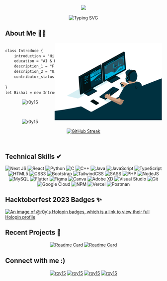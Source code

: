 <p align="center">
    <img src="https://i.postimg.cc/1zNbXNC7/Bishal-Roy.jpg">
</p>

<p align="center">
  <img src="https://readme-typing-svg.herokuapp.com?font=Fira+Code&pause=1000&color=22F7D5&center=true&vCenter=true&random=false&width=550&lines=%3C+print(%22Hello+World%22)+%2F%3E%2C+I'm+Bishal+Roy;A+Tech+Enthusiast+%F0%9F%8E%B2;Loves+To+Build+Products+%E2%9C%A8;Machine+Learning+Student+%F0%9F%8E%93;Open+Source+Contributor+%E2%9C%8C;Building+Next+Gen+Websites+%F0%9F%95%B5" alt="Typing SVG" />
</p>

## About Me 👨‍💻

<img align="right" src="./boy-typing.gif" alt="Boy-typing" width="345" height="250"/>

```diff

class Introduce {
    introduction = "Hi, I'm Bishal Roy 👋🏻";
    education = "AI & ML Student @ VIT 🎓";
    description_1 = "Front-end React Developer 🌐";
    description_2 = "UI/UX Designer 🎨";
    contributor_status = "Open Source Contributor 💻";
    
}
let Bishal = new Introduce();

```

<p align="center"> <img src="https://komarev.com/ghpvc/?username=r0y15&label=Profile%20views&color=0e75b6&style=flat" alt="r0y15" /> </p>


<!-- readme stats -->
<br/>
<div align="center">

<p><img align="center" src="https://github-readme-stats.vercel.app/api?username=r0y15&show_icons=true&locale=en&theme=dracula" alt="r0y15" /></p>
<p><a href="https://git.io/streak-stats"><img src="https://github-readme-streak-stats.herokuapp.com?user=R0Y15&theme=dracula&hide_border=true" alt="GitHub Streak" /></a></p> &nbsp;

<br>

</div>


<!-- skills -->
## Technical Skills ✔

<div align='center'>
    <img alt="Next JS" src="https://img.shields.io/badge/Next-black?style=for-the-badge&logo=next.js&logoColor=white" />
    <img alt="React" src="https://img.shields.io/badge/react-%2320232a.svg?style=for-the-badge&logo=react&logoColor=%2361DAFB" />
    <img alt="Python" src="https://img.shields.io/badge/python-3670A0?style=for-the-badge&logo=python&logoColor=ffdd54" />
    <img alt="C" src="https://img.shields.io/badge/c-%2300599C.svg?style=for-the-badge&logo=c&logoColor=white" />
    <img alt="C++" src="https://img.shields.io/badge/c++-%2300599C.svg?style=for-the-badge&logo=c%2B%2B&logoColor=white" />
    <img alt="Java" src="https://img.shields.io/badge/java-%23ED8B00.svg?style=for-the-badge&logo=openjdk&logoColor=white" />
    <img alt="JavaScript" src="https://img.shields.io/badge/javascript-%23323330.svg?style=for-the-badge&logo=javascript&logoColor=%23F7DF1E" />
    <img alt="TypeScript" src="https://img.shields.io/badge/TypeScript-007ACC.svg?style=for-the-badge&logo=typescript&logoColor=white" />
    <img alt="HTML5" src="https://img.shields.io/badge/html5-%23E34F26.svg?style=for-the-badge&logo=html5&logoColor=white" />
    <img alt="CSS3" src="https://img.shields.io/badge/css3-%231572B6.svg?style=for-the-badge&logo=css3&logoColor=white" />
    <img alt="Bootstrap" src="https://img.shields.io/badge/bootstrap-%238511FA.svg?style=for-the-badge&logo=bootstrap&logoColor=white" />
    <img alt="TailwindCSS" src="https://img.shields.io/badge/tailwindcss-%2338B2AC.svg?style=for-the-badge&logo=tailwind-css&logoColor=white" />
    <img alt="SASS" src="https://img.shields.io/badge/SASS-hotpink.svg?style=for-the-badge&logo=SASS&logoColor=white" />
    <img alt="PHP" src="https://img.shields.io/badge/php-%23777BB4.svg?style=for-the-badge&logo=php&logoColor=white" />
    <img alt="NodeJS" src="https://img.shields.io/badge/node.js-6DA55F?style=for-the-badge&logo=node.js&logoColor=white" />
    <img alt="MySQL" src="https://img.shields.io/badge/mysql-%2300f.svg?style=for-the-badge&logo=mysql&logoColor=white" />
    <img alt="Flutter" src="https://img.shields.io/badge/Flutter-%2302569B.svg?style=for-the-badge&logo=Flutter&logoColor=white" />
    <img alt="Figma" src="https://img.shields.io/badge/figma-%23F24E1E.svg?style=for-the-badge&logo=figma&logoColor=white" />
    <img alt="Canva" src="https://img.shields.io/badge/Canva-%2300C4CC.svg?style=for-the-badge&logo=Canva&logoColor=white" />
    <img alt="Adobe XD" src="https://img.shields.io/badge/Adobe%20XD-470137?style=for-the-badge&logo=Adobe%20XD&logoColor=#FF61F6" />
    <img alt="Visual Studio" src="https://img.shields.io/badge/Visual%20Studio-5C2D91.svg?style=for-the-badge&logo=visual-studio&logoColor=white" />
    <img alt="Git" src="https://img.shields.io/badge/git-%23F05033.svg?style=for-the-badge&logo=git&logoColor=white" />
    <img alt="Google Cloud" src="https://img.shields.io/badge/GoogleCloud-%234285F4.svg?style=for-the-badge&logo=google-cloud&logoColor=white" />
    <img alt="NPM" src="https://img.shields.io/badge/NPM-%23CB3837.svg?style=for-the-badge&logo=npm&logoColor=white" />
    <img alt="Vercel" src="https://img.shields.io/badge/vercel-%23000000.svg?style=for-the-badge&logo=vercel&logoColor=white" />
    <img alt="Postman" src="https://img.shields.io/badge/Postman-FF6C37.svg?style=for-the-badge&logo=postman&logoColor=white" />
</div>

<!-- holopin badges -->
## Hacktoberfest 2023 Badges ✨

[![An image of @r0y's Holopin badges, which is a link to view their full Holopin profile](https://holopin.me/r0y)](https://holopin.io/@r0y)

## Recent Projects 🚀

<div align="center">
<a href="https://github.com/R0Y15/blunk" target="blank"><img align="center" src="https://github-readme-stats.vercel.app/api/pin/?username=R0y15&theme=dracula&repo=blunk" alt="Readme Card" /></a>
<a href="https://github.com/R0Y15/E-Converse" target="blank"><img align="center" src="https://github-readme-stats.vercel.app/api/pin/?username=R0y15&theme=dracula&repo=E-Converse" alt="Readme Card" /></a>

</div>

<!-- connect me -->
## Connect with me :)

<p align="center">
<a href="https://linkedin.com/in/roy15" target="blank"><img align="center" src="https://img.shields.io/badge/LinkedIn-0077B5?style=for-the-badge&logo=linkedin&logoColor=white" alt="roy15" /></a>
<a href="mailto: bishalroy15jan@gmail.com" target="blank"><img align="center" src="https://img.shields.io/badge/Gmail-D14836?style=for-the-badge&logo=gmail&logoColor=white" alt="roy15" /></a>
<a href="https://leetcode.com/roy15/" target="blank"><img align="center" src="https://img.shields.io/badge/LeetCode-000000?style=for-the-badge&logo=LeetCode&logoColor=#d16c06" alt="roy15" /></a>
<a href="https://twitter.com/roy_015__" target="blank"><img align="center" src="https://img.shields.io/badge/twitter-%23000000.svg?style=for-the-badge&logo=X&logoColor=white" alt="roy15" /></a>
</p>
